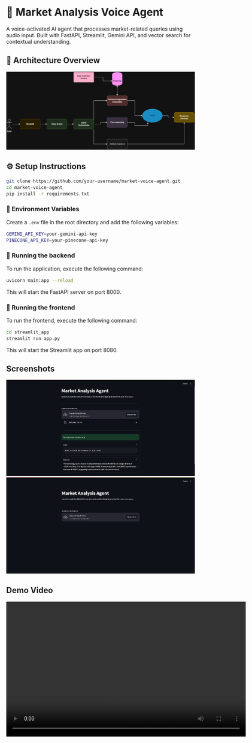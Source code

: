 # 🧠 Market Analysis Voice Agent

A voice-activated AI agent that processes market-related queries using audio input. Built with FastAPI, Streamlit, Gemini API, and vector search for contextual understanding.


## 📐 Architecture Overview

![Architecture Diagram](content/diagram.png)

## ⚙️ Setup Instructions


```bash
git clone https://github.com/your-username/market-voice-agent.git
cd market-voice-agent
pip install -r requirements.txt
```

### 🔑 Environment Variables

Create a `.env` file in the root directory and add the following variables:

```bash
GEMINI_API_KEY=your-gemini-api-key
PINECONE_API_KEY=your-pinecone-api-key
```

### 🚀 Running the backend

To run the application, execute the following command:

```bash
uvicorn main:app --reload

```

This will start the FastAPI server on port 8000.

### 🚀 Running the frontend
To run the frontend, execute the following command:

```bash
cd streamlit_app
streamlit run app.py
```

This will start the Streamlit app on port 8080.

## Screenshots
![Screenshot 1](content/ss1.png)
![Screenshot 2](content/ss2.png)

## Demo Video
<video width="640" height="360" controls>
  <source src="content/demo.mp4" type="video/mp4">
  Video.
</video>
